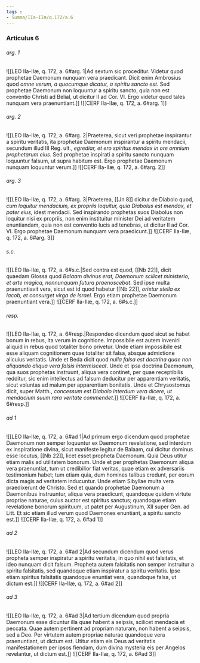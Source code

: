 ```yaml
---
tags : 
- Summa/IIa-IIæ/q.172/a.6
---
```


### Articulus 6

###### arg. 1
![[LEO IIa-IIæ, q. 172, a. 6#arg. 1|Ad sextum sic proceditur. Videtur quod prophetae Daemonum nunquam vera praedicant. Dicit enim Ambrosius quod *omne verum, a quocumque dicatur, a spiritu sancto est*. Sed prophetae Daemonum non loquuntur a spiritu sancto, quia non est conventio Christi ad Belial, ut dicitur II ad Cor. VI. Ergo videtur quod tales nunquam vera praenuntiant.]]
![[CERF IIa-IIæ, q. 172, a. 6#arg. 1]]

###### arg. 2
![[LEO IIa-IIæ, q. 172, a. 6#arg. 2|Praeterea, sicut veri prophetae inspirantur a spiritu veritatis, ita prophetae Daemonum inspirantur a spiritu mendacii, secundum illud III Reg. ult., *egrediar, et ero spiritus mendax in ore omnium prophetarum eius*. Sed prophetae inspirati a spiritu sancto nunquam loquuntur falsum, ut supra habitum est. Ergo prophetae Daemonum nunquam loquuntur verum.]]
![[CERF IIa-IIæ, q. 172, a. 6#arg. 2]]

###### arg. 3
![[LEO IIa-IIæ, q. 172, a. 6#arg. 3|Praeterea, [[Jn 8]] dicitur de Diabolo quod, *cum loquitur mendacium, ex propriis loquitur, quia Diabolus est mendax, et pater eius*, idest mendacii. Sed inspirando prophetas suos Diabolus non loquitur nisi ex propriis, non enim instituitur minister Dei ad veritatem enuntiandam, quia non est conventio lucis ad tenebras, ut dicitur II ad Cor. VI. Ergo prophetae Daemonum nunquam vera praedicunt.]]
![[CERF IIa-IIæ, q. 172, a. 6#arg. 3]]

###### s.c.
![[LEO IIa-IIæ, q. 172, a. 6#s.c.|Sed contra est quod, [[Nb 22]], dicit quaedam Glossa quod *Balaam divinus erat, Daemonum scilicet ministerio, et arte magica, nonnunquam futura praenoscebat*. Sed ipse multa praenuntiavit vera, sicut est id quod habetur [[Nb 22]], *orietur stella ex Iacob, et consurget virga de Israel*. Ergo etiam prophetae Daemonum praenuntiant vera.]]
![[CERF IIa-IIæ, q. 172, a. 6#s.c.]]

###### resp.
![[LEO IIa-IIæ, q. 172, a. 6#resp.|Respondeo dicendum quod sicut se habet bonum in rebus, ita verum in cognitione. Impossibile est autem inveniri aliquid in rebus quod totaliter bono privetur. Unde etiam impossibile est esse aliquam cognitionem quae totaliter sit falsa, absque admixtione alicuius veritatis. Unde et Beda dicit quod *nulla falsa est doctrina quae non aliquando aliqua vera falsis intermisceat*. Unde et ipsa doctrina Daemonum, qua suos prophetas instruunt, aliqua vera continet, per quae receptibilis redditur, sic enim intellectus ad falsum deducitur per apparentiam veritatis, sicut voluntas ad malum per apparentiam bonitatis. Unde et Chrysostomus dicit, super Matth., *concessum est Diabolo interdum vera dicere, ut mendacium suum rara veritate commendet*.]]
![[CERF IIa-IIæ, q. 172, a. 6#resp.]]

###### ad 1
![[LEO IIa-IIæ, q. 172, a. 6#ad 1|Ad primum ergo dicendum quod prophetae Daemonum non semper loquuntur ex Daemonum revelatione, sed interdum ex inspiratione divina, sicut manifeste legitur de Balaam, cui dicitur dominus esse locutus, [[Nb 22]], licet esset propheta Daemonum. Quia Deus utitur etiam malis ad utilitatem bonorum. Unde et per prophetas Daemonum aliqua vera praenuntiat, tum ut credibilior fiat veritas, quae etiam ex adversariis testimonium habet; tum etiam quia, dum homines talibus credunt, per eorum dicta magis ad veritatem inducuntur. Unde etiam Sibyllae multa vera praedixerunt de Christo. Sed et quando prophetae Daemonum a Daemonibus instruuntur, aliqua vera praedicunt, quandoque quidem virtute propriae naturae, cuius auctor est spiritus sanctus; quandoque etiam revelatione bonorum spirituum, ut patet per Augustinum, XII super Gen. ad Litt. Et sic etiam illud verum quod Daemones enuntiant, a spiritu sancto est.]]
![[CERF IIa-IIæ, q. 172, a. 6#ad 1]]

###### ad 2
![[LEO IIa-IIæ, q. 172, a. 6#ad 2|Ad secundum dicendum quod verus propheta semper inspiratur a spiritu veritatis, in quo nihil est falsitatis, et ideo nunquam dicit falsum. Propheta autem falsitatis non semper instruitur a spiritu falsitatis, sed quandoque etiam inspiratur a spiritu veritatis. Ipse etiam spiritus falsitatis quandoque enuntiat vera, quandoque falsa, ut dictum est.]]
![[CERF IIa-IIæ, q. 172, a. 6#ad 2]]

###### ad 3
![[LEO IIa-IIæ, q. 172, a. 6#ad 3|Ad tertium dicendum quod propria Daemonum esse dicuntur illa quae habent a seipsis, scilicet mendacia et peccata. Quae autem pertinent ad propriam naturam, non habent a seipsis, sed a Deo. Per virtutem autem propriae naturae quandoque vera praenuntiant, ut dictum est. Utitur etiam eis Deus ad veritatis manifestationem per ipsos fiendam, dum divina mysteria eis per Angelos revelantur, ut dictum est.]]
![[CERF IIa-IIæ, q. 172, a. 6#ad 3]]

